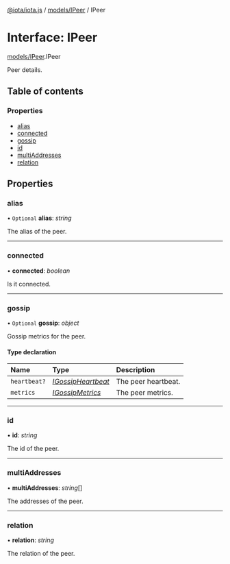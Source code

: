 [@iota/iota.js](../README.md) / [models/IPeer](../modules/models_ipeer.md) / IPeer

# Interface: IPeer

[models/IPeer](../modules/models_ipeer.md).IPeer

Peer details.

## Table of contents

### Properties

- [alias](models_ipeer.ipeer.md#alias)
- [connected](models_ipeer.ipeer.md#connected)
- [gossip](models_ipeer.ipeer.md#gossip)
- [id](models_ipeer.ipeer.md#id)
- [multiAddresses](models_ipeer.ipeer.md#multiaddresses)
- [relation](models_ipeer.ipeer.md#relation)

## Properties

### alias

• `Optional` **alias**: *string*

The alias of the peer.

___

### connected

• **connected**: *boolean*

Is it connected.

___

### gossip

• `Optional` **gossip**: *object*

Gossip metrics for the peer.

#### Type declaration

| Name | Type | Description |
| :------ | :------ | :------ |
| `heartbeat?` | [*IGossipHeartbeat*](models_igossipheartbeat.igossipheartbeat.md) | The peer heartbeat. |
| `metrics` | [*IGossipMetrics*](models_igossipmetrics.igossipmetrics.md) | The peer metrics. |

___

### id

• **id**: *string*

The id of the peer.

___

### multiAddresses

• **multiAddresses**: *string*[]

The addresses of the peer.

___

### relation

• **relation**: *string*

The relation of the peer.
